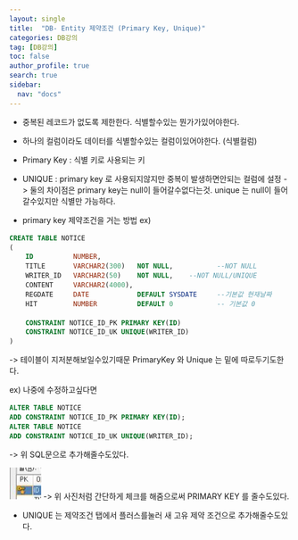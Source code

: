 ```yaml
---
layout: single
title:  "DB- Entity 제약조건 (Primary Key, Unique)"
categories: DB강의
tag: [DB강의]
toc: false
author_profile: true
search: true
sidebar:
  nav: "docs"
---
```


- 중복된 레코드가 없도록 제한한다. 식별할수있는 뭔가가있어야한다.

- 하나의 컬럼이라도 데이터를 식별할수있는 컬럼이있어야한다. (식별컬럼)

- Primary Key : 식별 키로 사용되는 키
- UNIQUE : primary key 로 사용되지않지만 중복이 발생하면안되는 컬럼에 설정
-> 둘의 차이점은 primary key는 null이 들어갈수없다는것. 
    unique 는 null이 들어갈수있지만 식별만 가능하다.


- primary key 제약조건을 거는 방법
ex)
```sql
CREATE TABLE NOTICE
(
    ID          NUMBER,     
    TITLE       VARCHAR2(300)   NOT NULL,           --NOT NULL
    WRITER_ID   VARCHAR2(50)    NOT NULL,    --NOT NULL/UNIQUE
    CONTENT     VARCHAR2(4000),
    REGDATE     DATE            DEFAULT SYSDATE     --기본값 현재날짜
    HIT         NUMBER          DEFAULT 0           -- 기본값 0

    CONSTRAINT NOTICE_ID_PK PRIMARY KEY(ID)
    CONSTRAINT NOTICE_ID_UK UNIQUE(WRITER_ID)
)
```
-> 테이블이 지저분해보일수있기때문 PrimaryKey 와 Unique 는 밑에 따로두기도한다. 


ex) 나중에 수정하고싶다면
```sql
ALTER TABLE NOTICE
ADD CONSTRAINT NOTICE_ID_PK PRIMARY KEY(ID);
ALTER TABLE NOTICE
ADD CONSTRAINT NOTICE_ID_UK UNIQUE(WRITER_ID);
```
-> 위 SQL문으로 추가해줄수도있다.

![PK](/assets/images/PK.JPG)
-> 위 사진처럼 간단하게 체크를 해줌으로써 PRIMARY KEY 를 줄수도있다.

- UNIQUE 는 제약조건 탭에서 플러스를눌러 새 고유 제약 조건으로 추가해줄수도있다.